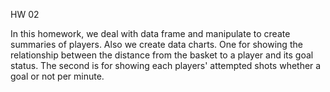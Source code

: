 HW 02

In this homework, we deal with data frame and manipulate to create summaries of players.
Also we create data charts.
One for showing the relationship between the distance from the basket to a player and its goal status.
The second is for showing each players' attempted shots whether a goal or not per minute.
